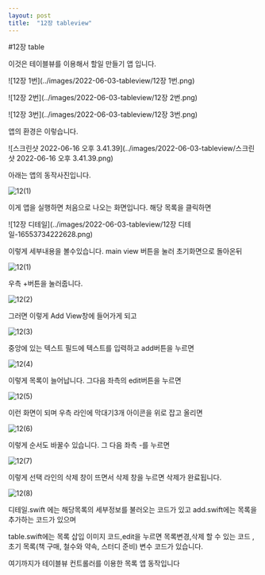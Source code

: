 ```yaml
---
layout: post
title:  "12장 tableview"
---
```

#12장 table

이것은 테이블뷰를 이용해서 할일 만들기 앱 입니다.

![12장 1번](../images/2022-06-03-tableview/12장 1번.png)

![12장 2번](../images/2022-06-03-tableview/12장 2번.png)



![12장 3번](../images/2022-06-03-tableview/12장 3번.png)



앱의 환경은 이렇습니다. 



![스크린샷 2022-06-16 오후 3.41.39](../images/2022-06-03-tableview/스크린샷 2022-06-16 오후 3.41.39.png)



아래는 앱의 동작사진입니다. 



![12(1)](../images/2022-06-03-tableview/12(1).png)

이게 앱을 실행하면 처음으로 나오는 화면입니다. 해당 목록을 클릭하면

![12장 디테일](../images/2022-06-03-tableview/12장 디테일-16553734222628.png)

이렇게 세부내용을 볼수있습니다. main view 버튼을 눌러 초기화면으로 돌아온뒤

![12(1)](../images/2022-06-03-tableview/12(1)-165537349597610.png)

우측 +버튼을 눌러줍니다.

![12(2)](../images/2022-06-03-tableview/12(2).png)

그러면 이렇게 Add View창에 들어가게 되고 

![12(3)](../images/2022-06-03-tableview/12(3).png)

중앙에 있는 텍스트 필드에 텍스트를 입력하고 add버튼을 누르면

![12(4)](../images/2022-06-03-tableview/12(4).png)

이렇게 목록이 늘어납니다. 그다음 좌측의 edit버튼을 누르면

![12(5)](../images/2022-06-03-tableview/12(5).png)

이런 화면이 되며 우측 라인에 막대기3개 아이콘을 위로 잡고 올리면

![12(6)](../images/2022-06-03-tableview/12(6).png)

이렇게 순서도 바꿀수 있습니다. 그 다음 좌측 -를 누르면

![12(7)](../images/2022-06-03-tableview/12(7).png)

이렇게 선택 라인의 삭제 창이 뜨면서 삭제 창을 누르면 삭제가 완료됩니다.

![12(8)](../images/2022-06-03-tableview/12(8).png)

디테일.swift 에는 해당목록의 세부정보를 불러오는 코드가 있고 add.swift에는 목록을 추가하는 코드가 있으며

table.swift에는 목록 삽입 이미지 코드,edit을 누르면 목록변경,삭제 할 수 있는 코드 , 초기 목록(책 구매, 철수와 약속, 스터디 준비) 변수 코드가 있습니다.

여기까지가 테이블뷰 컨트롤러를 이용한 목록 앱  동작입니다
